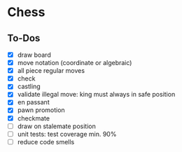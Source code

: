 # Chess

## To-Dos

- [x] draw board
- [x] move notation (coordinate or algebraic)
- [x] all piece regular moves
- [x] check
- [x] castling
- [x] validate illegal move: king must always in safe position
- [x] en passant
- [x] pawn promotion
- [x] checkmate
- [ ] draw on stalemate position
- [ ] unit tests: test coverage min. 90%
- [ ] reduce code smells

